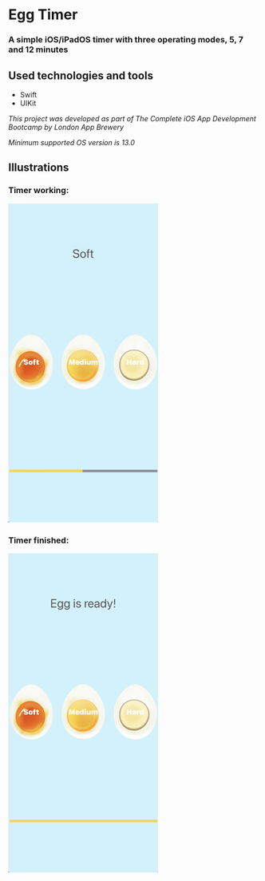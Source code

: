# Egg Timer

### A simple iOS/iPadOS timer with three operating modes, 5, 7 and 12 minutes

## Used technologies and tools

- Swift
- UIKit

*This project was developed as part of The Complete iOS App Development Bootcamp by London App Brewery*

*Minimum supported OS version is 13.0*

## Illustrations

### Timer working:

<img src="Documentation/1.png" alt="Start screen" width="300">

### Timer finished:

<img src="Documentation/2.png" alt="Start screen" width="300">
